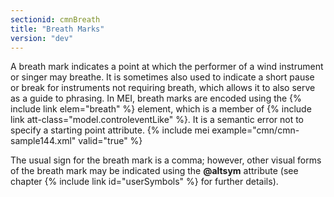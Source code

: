 ```yaml
---
sectionid: cmnBreath
title: "Breath Marks"
version: "dev"
---
```


A breath mark indicates a point at which the performer of a wind instrument or singer may breathe. It is sometimes also used to indicate a short pause or break for instruments not requiring breath, which allows it to also serve as a guide to phrasing. In MEI, breath marks are encoded using the {% include link elem="breath" %} element, which is a member of {% include link att-class="model.controleventLike" %}. It is a semantic error not to specify a starting point attribute.
{% include mei example="cmn/cmn-sample144.xml" valid="true" %}
    
The usual sign for the breath mark is a comma; however, other visual forms of the breath mark may be indicated using the **@altsym** attribute (see chapter {% include link id="userSymbols" %} for further details).
